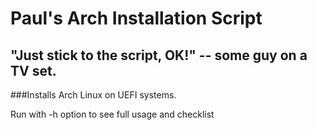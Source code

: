 # Paul's Arch Installation Script

## "Just stick to the script, OK!" -- some guy on a TV set.

###Installs Arch Linux on UEFI systems.

Run with -h option to see full usage and checklist
